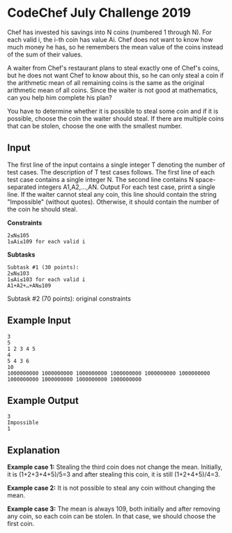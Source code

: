 # CodeChef July Challenge 2019

Chef has invested his savings into N coins (numbered 1 through N). For each valid i, the i-th coin has value Ai. Chef does not want to know how much money he has, so he remembers the mean value of the coins instead of the sum of their values.

A waiter from Chef's restaurant plans to steal exactly one of Chef's coins, but he does not want Chef to know about this, so he can only steal a coin if the arithmetic mean of all remaining coins is the same as the original arithmetic mean of all coins. Since the waiter is not good at mathematics, can you help him complete his plan?

You have to determine whether it is possible to steal some coin and if it is possible, choose the coin the waiter should steal. If there are multiple coins that can be stolen, choose the one with the smallest number.

## Input

The first line of the input contains a single integer T denoting the number of test cases. The description of T test cases follows.
The first line of each test case contains a single integer N.
The second line contains N space-separated integers A1,A2,…,AN.
Output
For each test case, print a single line. If the waiter cannot steal any coin, this line should contain the string "Impossible" (without quotes). Otherwise, it should contain the number of the coin he should steal.

**Constraints**
```1≤T≤10
2≤N≤105
1≤Ai≤109 for each valid i
```
**Subtasks**
```
Subtask #1 (30 points):
2≤N≤103
1≤Ai≤103 for each valid i
A1+A2+…+AN≤109
```
Subtask #2 (70 points): original constraints

## Example Input
```
3
5
1 2 3 4 5
4
5 4 3 6
10
1000000000 1000000000 1000000000 1000000000 1000000000 1000000000 1000000000 1000000000 1000000000 1000000000
```
## Example Output
```
3
Impossible
1
```
## Explanation

**Example case 1:** Stealing the third coin does not change the mean. Initially, it is (1+2+3+4+5)/5=3 and after stealing this coin, it is still (1+2+4+5)/4=3.

**Example case 2:** It is not possible to steal any coin without changing the mean.

**Example case 3:** The mean is always 109, both initially and after removing any coin, so each coin can be stolen. In that case, we should choose the first coin.
